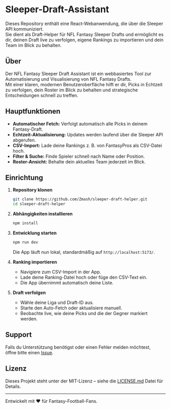 # Sleeper-Draft-Assistant

Dieses Repository enthält eine React-Webanwendung, die über die Sleeper API kommuniziert.  
Sie dient als Draft-Helper für NFL Fantasy Sleeper Drafts und ermöglicht es dir, deinen Draft live zu verfolgen, eigene Rankings zu importieren und dein Team im Blick zu behalten.

## Über

Der NFL Fantasy Sleeper Draft Assistant ist ein webbasiertes Tool zur Automatisierung und Visualisierung von NFL Fantasy Drafts.  
Mit einer klaren, modernen Benutzeroberfläche hilft er dir, Picks in Echtzeit zu verfolgen, dein Roster im Blick zu behalten und strategische Entscheidungen schnell zu treffen.

## Hauptfunktionen

- **Automatischer Fetch:** Verfolgt automatisch alle Picks in deinem Fantasy-Draft.
- **Echtzeit-Aktualisierung:** Updates werden laufend über die Sleeper API abgerufen.
- **CSV-Import:** Lade deine Rankings z. B. von FantasyPros als CSV-Datei hoch.
- **Filter & Suche:** Finde Spieler schnell nach Name oder Position.
- **Roster-Ansicht:** Behalte dein aktuelles Team jederzeit im Blick.

## Einrichtung

1. **Repository klonen**  
   ```bash
   git clone https://github.com/Zmash/sleeper-draft-helper.git
   cd sleeper-draft-helper
   ```

2. **Abhängigkeiten installieren**  
   ```bash
   npm install
   ```

3. **Entwicklung starten**  
   ```bash
   npm run dev
   ```
   Die App läuft nun lokal, standardmäßig auf `http://localhost:5173/`.

4. **Ranking importieren**  
   - Navigiere zum CSV-Import in der App.
   - Lade deine Ranking-Datei hoch oder füge den CSV-Text ein.
   - Die App übernimmt automatisch deine Liste.

5. **Draft verfolgen**  
   - Wähle deine Liga und Draft-ID aus.
   - Starte den Auto-Fetch oder aktualisiere manuell.
   - Beobachte live, wie deine Picks und die der Gegner markiert werden.

## Support

Falls du Unterstützung benötigst oder einen Fehler melden möchtest,  
öffne bitte einen [Issue](https://github.com/Zmash/sleeper-draft-helper/issues).

## Lizenz

Dieses Projekt steht unter der MIT-Lizenz – siehe die [LICENSE.md](LICENSE.md) Datei für Details.

---

Entwickelt mit ❤️ für Fantasy-Football-Fans.
